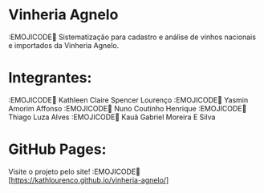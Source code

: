 # Vinheria Agnelo 
:EMOJICODE🍷 Sistematização para cadastro e análise de vinhos nacionais e importados da Vinheria Agnelo.

# Integrantes:
:EMOJICODE🧍 Kathleen Claire Spencer Lourenço
:EMOJICODE🧍 Yasmin Amorim Affonso
:EMOJICODE🧍 Nuno Coutinho Henrique
:EMOJICODE🧍 Thiago Luza Alves
:EMOJICODE🧍 Kauã Gabriel Moreira E Silva

# GitHub Pages:
Visite o projeto pelo site! 
:EMOJICODE🔗 [https://kathlourenco.github.io/vinheria-agnelo/] 
